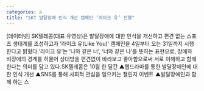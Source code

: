 ```yaml
---
categories: a
title: "SKT 발달장애 인식 개선 캠페인 ‘라이크 유’ 진행"
---
```

[데이터넷] SK텔레콤(대표 유영상)은 발달장애에 대한 인식을 개선하고 편견 없는 스포츠 생태계를 조성하고자 ‘라이크 유(Like You)’ 캠페인을 4일부터 오는 31일까지 시행한다고 밝혔다.‘라이크 유’는 ‘나와 같은 너’, ‘너와 같은 나’를 뜻하는 표현으로, 장애와 비장애의 경계를 허물어 상대방을 편견없이 바라보고 좋아함으로써 서로 이해하고 함께 한다는 의미를 담고 있다.SK텔레콤은 10월 한 달간 ▲웹드라마를 통한 발달장애인에 대한 인식 개선 ▲SNS를 통해 사회적 관심을 일으키는 챌린지 이벤트 ▲발달장애인과 함께 하는 스